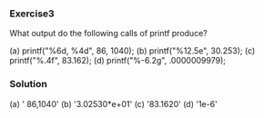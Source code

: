 ### Exercise3 
What output do the following calls of printf produce?

(a) printf("%6d, %4d", 86, 1040);
(b) printf("%12.5e", 30.253);
(c) printf("%.4f", 83.162);
(d) printf("%-6.2g", .0000009979);

### Solution

(a) '    86,1040'
(b) '3.02530*e+01'
(c) '83.1620'
(d) '1e-6'